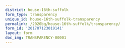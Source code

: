 ```yaml
---
district: house-16th-suffolk
form_type: transparency
unique_id: house-16th-suffolk-transparency
permalink: /2020bq/house-16th-suffolk/transparency/
form_id: '201707123019141'
layout: form
doc_img: TRANSPARENCY-00001
---
```

